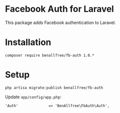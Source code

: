 # Facebook Auth for Laravel

This package adds Facebook authentication to Laravel.

# Installation

    composer require benallfree/fb-auth 1.0.*

# Setup

    php artisa migrate:publish benallfree/fb-auth

Update `app/config/app.php`:

    'Auth'              => 'BenAllfree\FbAuth\Auth',


